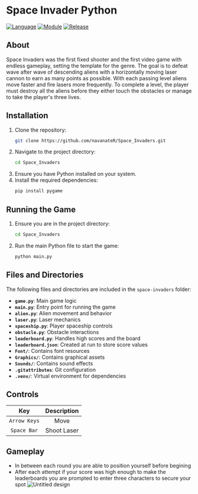 # Space Invader Python

[![Language](https://img.shields.io/badge/language-python-blue.svg?style=flat)](https://www.python.org)
[![Module](https://img.shields.io/badge/module-pygame-brightgreen.svg?style=flat)](http://www.pygame.org/news.html)
[![Release](https://img.shields.io/badge/release-v2.5-orange.svg?style=flat)]()

## About
Space Invaders was the first fixed shooter and the first video game with endless gameplay, setting the template for the genre. The goal is to defeat wave after wave of descending aliens with a horizontally moving laser cannon to earn as many points as possible.
With each passing level aliens move faster and fire lasers more frequently. To complete a level, the player must destroy all the aliens before they either touch the obstacles or manage to take the player's three lives.

## Installation
1. Clone the repository:
   ```bash
   git clone https://github.com/navanateR/Space_Invaders.git
   ```
2. Navigate to the project directory:
   ```bash
   cd Space_Invaders
   ```
3. Ensure you have Python installed on your system.
4. Install the required dependencies:
   ```bash
   pip install pygame
   ```
## Running the Game
1. Ensure you are in the project directory:
   ```bash
   cd Space_Invaders
   ```
2. Run the main Python file to start the game:
   ```bash
   python main.py
   ```
   
## Files and Directories
The following files and directories are included in the `space-invaders` folder:
- **`game.py`**: Main game logic
- **`main.py`**: Entry point for running the game
- **`alien.py`**: Alien movement and behavior
- **`laser.py`**: Laser mechanics
- **`spaceship.py`**: Player spaceship controls
- **`obstacle.py`**: Obstacle interactions
- **`leaderboard.py`**: Handles high scores and the board
- **`leaderboard.json`**: Created at run to store score values
- **`Font/`**: Contains font resources
- **`Graphics/`**: Contains graphical assets
- **`Sounds/`**: Contains sound effects
- **`.gitattributes`**: Git configuration
- **`.venv/`**: Virtual environment for dependencies


## Controls
| Key         | Description         |
| :---------: | :-----------------: |
| `Arrow Keys`| Move                |
| `Space Bar` | Shoot Laser         |

## Gameplay
- In between each round you are able to position yourself before begining
- After each attempt if your score was high enough to make the leaderboards you are prompted to enter three characters to secure your spot 
![Untitled design](https://github.com/user-attachments/assets/286a910a-5f63-4a44-b3bd-7028edff6942)


